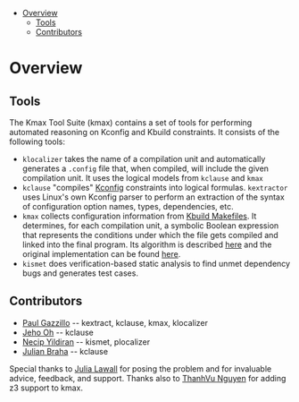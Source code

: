 <!-- START doctoc generated TOC please keep comment here to allow auto update -->
<!-- DON'T EDIT THIS SECTION, INSTEAD RE-RUN doctoc TO UPDATE -->


- [Overview](#overview)
  - [Tools](#tools)
  - [Contributors](#contributors)

<!-- END doctoc generated TOC please keep comment here to allow auto update -->

# Overview

## Tools

The Kmax Tool Suite (kmax) contains a set of tools for performing
automated reasoning on Kconfig and Kbuild constraints.  It consists of
the following tools:

- `klocalizer` takes the name of a compilation unit and automatically
  generates a `.config` file that, when compiled, will include the
  given compilation unit.  It uses the logical models from `kclause` and `kmax`
- `kclause` "compiles"
  [Kconfig](https://www.kernel.org/doc/html/latest/kbuild/kconfig-language.html)
  constraints into logical formulas.  `kextractor` uses Linux's
  own Kconfig parser to perform an extraction of the syntax of
  configuration option names, types, dependencies, etc.
- `kmax` collects configuration information from [Kbuild
  Makefiles](https://www.kernel.org/doc/html/latest/kbuild/makefiles.html).
  It determines, for each compilation unit, a symbolic Boolean
  expression that represents the conditions under which the file gets
  compiled and linked into the final program.  Its algorithm is
  described [here](https://paulgazzillo.com/papers/esecfse17.pdf) and
  the original implementation can be found
  [here](https://github.com/paulgazz/kmax/releases/tag/v1.0).
- `kismet` does verification-based static analysis to find unmet dependency
  bugs and generates test cases.

## Contributors

- [Paul Gazzillo](https://paulgazzillo.com) -- kextract, kclause, kmax, klocalizer
- [Jeho Oh](https://www.linkedin.com/in/jeho-oh-110a2092/) -- kclause
- [Necip Yildiran](http://www.necipyildiran.com/) -- kismet, plocalizer
- [Julian Braha](https://julianbraha.com/) -- kclause

Special thanks to [Julia Lawall](https://pages.lip6.fr/Julia.Lawall/)
for posing the problem and for invaluable advice, feedback, and
support. Thanks also to [ThanhVu
Nguyen](https://cse.unl.edu/~tnguyen/) for adding z3 support to kmax.
